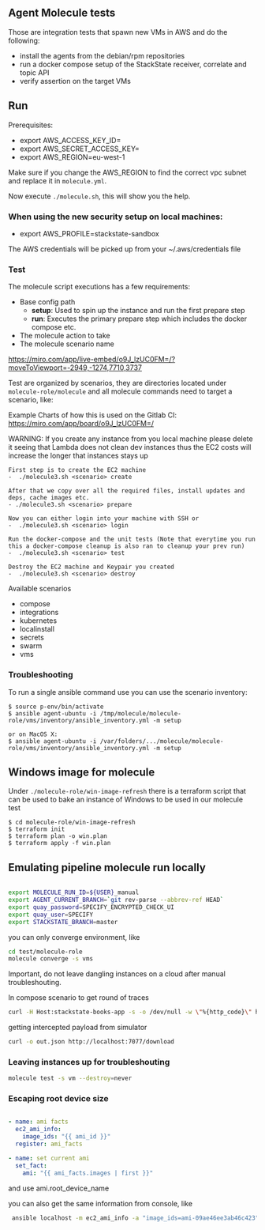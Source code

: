 Agent Molecule tests
--------------------

Those are integration tests that spawn new VMs in AWS and do the following:

* install the agents from the debian/rpm repositories
* run a docker compose setup of the StackState receiver, correlate and topic API
* verify assertion on the target VMs

## Run

Prerequisites:

* export AWS_ACCESS_KEY_ID=
* export AWS_SECRET_ACCESS_KEY=
* export AWS_REGION=eu-west-1

Make sure if you change the AWS_REGION to find the correct vpc subnet and replace it in `molecule.yml`.

Now execute `./molecule.sh`, this will show you the help.

### When using the new security setup on local machines:

* export AWS_PROFILE=stackstate-sandbox

The AWS credentials will be picked up from your ~/.aws/credentials file

### Test

The molecule script executions has a few requirements:
 - Base config path
   - **setup**: Used to spin up the instance and run the first prepare step
   - **run**: Executes the primary prepare step which includes the docker compose etc.
 - The molecule action to take
 - The molecule scenario name

https://miro.com/app/live-embed/o9J_lzUC0FM=/?moveToViewport=-2949,-1274,7710,3737

Test are organized by scenarios, they are directories located under `molecule-role/molecule` and all molecule commands need to target a scenario, like:

Example Charts of how this is used on the Gitlab CI: https://miro.com/app/board/o9J_lzUC0FM=/

WARNING: If you create any instance from you local machine please delete it seeing that Lambda does not clean dev instances thus the EC2 costs will increase the longer that instances stays up

    First step is to create the EC2 machine
    -  ./molecule3.sh <scenario> create

    After that we copy over all the required files, install updates and deps, cache images etc.
    - ./molecule3.sh <scenario> prepare

    Now you can either login into your machine with SSH or
    -  ./molecule3.sh <scenario> login

    Run the docker-compose and the unit tests (Note that everytime you run this a docker-compose cleanup is also ran to cleanup your prev run)
    -  ./molecule3.sh <scenario> test

    Destroy the EC2 machine and Keypair you created
    -  ./molecule3.sh <scenario> destroy

Available scenarios
- compose
- integrations
- kubernetes
- localinstall
- secrets
- swarm
- vms

### Troubleshooting

To run a single ansible command use you can use the scenario inventory:

    $ source p-env/bin/activate
    $ ansible agent-ubuntu -i /tmp/molecule/molecule-role/vms/inventory/ansible_inventory.yml -m setup

    or on MacOS X:
    $ ansible agent-ubuntu -i /var/folders/.../molecule/molecule-role/vms/inventory/ansible_inventory.yml -m setup


## Windows image for molecule

Under `./molecule-role/win-image-refresh` there is a terraform script that can be used to bake an instance of Windows to be used in our molecule test

    $ cd molecule-role/win-image-refresh
    $ terraform init
    $ terraform plan -o win.plan
    $ terraform apply -f win.plan

## Emulating pipeline molecule run locally

```sh

export MOLECULE_RUN_ID=${USER}_manual
export AGENT_CURRENT_BRANCH=`git rev-parse --abbrev-ref HEAD`
export quay_password=SPECIFY_ENCRYPTED_CHECK_UI
export quay_user=SPECIFY
export STACKSTATE_BRANCH=master
```

you can only converge environment, like

```sh
cd test/molecule-role
molecule converge -s vms
```

Important, do not leave dangling instances on a cloud after manual troubleshouting.

In compose scenario to get round of traces

```sh
curl -H Host:stackstate-books-app -s -o /dev/null -w \"%{http_code}\" http://localhost/stackstate-books-app/listbooks
```
getting intercepted payload from simulator

```sh
curl -o out.json http://localhost:7077/download
```


### Leaving instances up for troubleshouting
```sh
molecule test -s vm --destroy=never
```

### Escaping root device size

```yaml

- name: ami facts
  ec2_ami_info:
    image_ids: "{{ ami_id }}"
  register: ami_facts

- name: set current ami
  set_fact:
    ami: "{{ ami_facts.images | first }}"
```


and use ami.root_device_name


you can also get the same information from console, like

```sh
 ansible localhost -m ec2_ami_info -a "image_ids=ami-09ae46ee3ab46c423" | grep root_device
```


